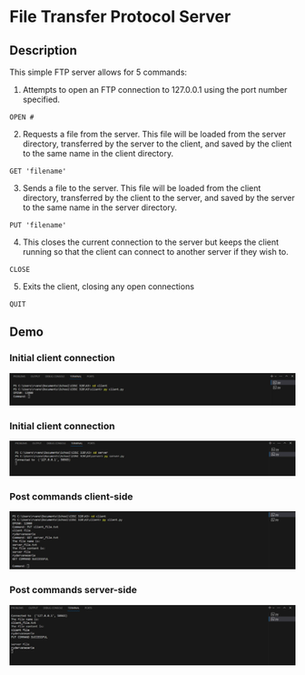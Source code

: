 # File Transfer Protocol Server
## Description
This simple FTP server allows for 5 commands:

1. Attempts to open an FTP connection to 127.0.0.1 using the port number specified.
```
OPEN #
```
2. Requests a file from the server. This file will be loaded from the server directory, transferred by the server
to the client, and saved by the client to the same name in the client directory.
```
GET 'filename'
```
3. Sends a file to the server. This file will be loaded from the client directory, transferred by the client to the
server, and saved by the server to the same name in the server directory.
```
PUT 'filename'
```
4. This closes the current connection to the server but keeps the client running so that the client can connect
to another server if they wish to.
```
CLOSE
```
5. Exits the client, closing any open connections
```
QUIT
```


## Demo
### Initial client connection
![image](initial_connection_client.png)
### Initial client connection
![image](initial_connection_server.png)
### Post commands client-side
![image](post_commands_client.png)
### Post commands server-side
![image](post_commands_server.png)
